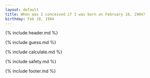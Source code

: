 ```yaml
---
layout: default
title: When was I conceived if I was born on February 18, 1904?
birthday: Feb 18, 1904
---
```


{% include header.md %}

{% include guess.md %}

{% include calculate.md %}

{% include safety.md %}

{% include footer.md %}



